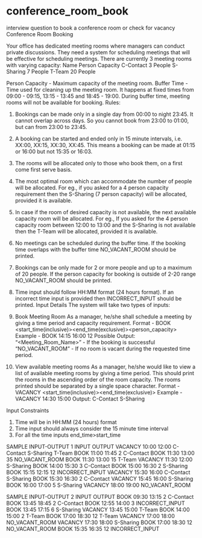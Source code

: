 # conference_room_book
interview question to book a conference room or check for vacancy 
			Conference Room Booking





Your office has dedicated meeting rooms where managers can conduct private discussions. They need a system for scheduling meetings that will be effective for scheduling meetings.
There are currently 3 meeting rooms with varying capacity:
Name	Person Capacity
C-Contact	3 People
S-Sharing	7 People
T-Team	20 People

Person Capacity - Maximum capacity of the meeting room.
Buffer Time - Time used for cleaning up the meeting room. It happens at fixed times from 09:00 - 09:15, 13:15 - 13:45 and 18:45 - 19:00. During buffer time, meeting rooms will not be available for booking.
Rules:
1. Bookings can be made only in a single day from 00:00 to night 23:45. It cannot overlap across days. So you cannot book from 23:00 to 01:00, but can from 23:00 to 23:45.
2. A booking can be started and ended only in 15 minute intervals, i.e. XX:00, XX:15, XX:30, XX:45. This means a booking can be made at 01:15 or 16:00 but not 15:35 or 16:03.
3. The rooms will be allocated only to those who book them, on a first come first serve basis.
4. The most optimal room which can accommodate the number of people will be allocated. For eg., if you asked for a 4 person capacity requirement then the S-Sharing (7 person capacity) will be allocated, provided it is available.
5. In case if the room of desired capacity is not available, the next available capacity room will be allocated. For eg., If you asked for the 4 person capacity room between 12:00 to 13:00 and the S-Sharing is not available then the T-Team will be allocated, provided it is available.
6. No meetings can be scheduled during the buffer time. If the booking time overlaps with the buffer time NO_VACANT_ROOM should be printed.
7. Bookings can be only made for 2 or more people and up to a maximum of 20 people. If the person capacity for booking is outside of 2-20 range NO_VACANT_ROOM should be printed.
8. Time input should follow HH:MM format (24 hours format). If an incorrect time input is provided then INCORRECT_INPUT should be printed.
Input Details
The system will take two types of inputs:
1. Book Meeting Room
As a manager, he/she shall schedule a meeting by giving a time period and capacity requirement.
Format - BOOK <start_time(inclusive)><end_time(exclusive)><person_capacity>
Example - BOOK 14:15 16:00 12
Possible Output:
“<Meeting_Room_Name>” - If the booking is successful
“NO_VACANT_ROOM” - If no room is vacant during the requested time period.

2. View available meeting rooms
As a manager, he/she would like to view a list of available meeting rooms by giving a time period. This should print the rooms in the ascending order of the room capacity. The rooms printed should be separated by a single space character.
Format - VACANCY <start_time(inclusive)><end_time(exclusive)>
Example - VACANCY 14:30 15:00
Output: C-Contact S-Sharing

Input Constraints
1. Time will be in HH:MM (24 hours) format
2. Time input should always consider the 15 minute time interval
3. For all the time inputs end_time>start_time

SAMPLE INPUT-OUTPUT 1
INPUT	OUTPUT
VACANCY 10:00 12:00	C-Contact S-Sharing T-Team
BOOK 11:00 11:45 2	C-Contact
BOOK 11:30 13:00 35	NO_VACANT_ROOM
BOOK 11:30 13:00 15	T-Team
VACANCY 11:30 12:00	S-Sharing
BOOK 14:00 15:30 3	C-Contact
BOOK 15:00 16:30 2	S-Sharing
BOOK 15:15 12:15 12	INCORRECT_INPUT
VACANCY 15:30 16:00	C-Contact S-Sharing
BOOK 15:30 16:30 2	C-Contact
VACANCY 15:45 16:00	S-Sharing
BOOK 16:00 17:00 5	S-Sharing
VACANCY 18:00 19:00	NO_VACANT_ROOM

SAMPLE INPUT-OUTPUT 2
INPUT	OUTPUT
BOOK 09:30 13:15 2	C-Contact
BOOK 13:45 18:45 2	C-Contact
BOOK 12:55 14:00 3	INCORRECT_INPUT
BOOK 13:45 17:15 6	S-Sharing
VACANCY 13:45 15:00	T-Team
BOOK 14:00 15:00 2	T-Team
BOOK 17:00 18:30 12	T-Team
VACANCY 17:00 18:00	NO_VACANT_ROOM
VACANCY 17:30 18:00	S-Sharing
BOOK 17:00 18:30 12	NO_VACANT_ROOM
BOOK 15:35 16:35 12	INCORRECT_INPUT

